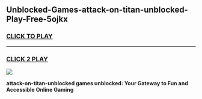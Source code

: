 
## Unblocked-Games-attack-on-titan-unblocked-Play-Free-5ojkx
<h3>
<a href="https://premium76.site?title=attack-on-titan-unblocked&ref=18A1">CLICK TO PLAY</a></h3>
<hr>

<h3>
<a href="https://premium76.site?title=attack-on-titan-unblocked&ref=18A1">CLICK 2 PLAY</a>
  
</h3>

<a href="https://premium76.site?title=attack-on-titan-unblocked&ref=18A1"><img src="https://clearcache.store/games.png"></a>


**attack-on-titan-unblocked games unblocked: Your Gateway to Fun and Accessible Online Gaming**
